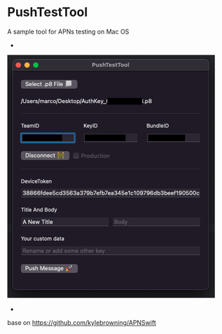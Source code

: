 # PushTestTool
A sample tool for APNs testing on Mac OS

-

![image](https://raw.githubusercontent.com/lizhijiang/PushTestTool/master/Screenshot.png)

-
base on https://github.com/kylebrowning/APNSwift
